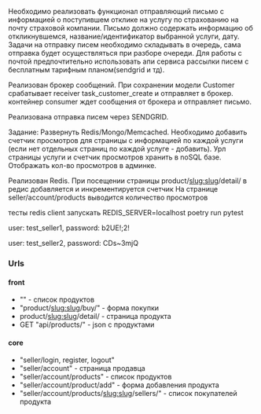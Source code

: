 Необходимо реализовать функционал отправляющий письмо с информацией о поступившем отклике на услугу по страхованию на почту страховой компании. Письмо должно содержать информацию об откликнувшемся, название/идентификатор выбранной услуги, дату. Задачи на отправку писем необходимо складывать в очередь, сама отправка будет осуществляться при разборе очереди. Для работы с почтой предпочтительно использовать апи сервиса рассылки писем с бесплатным тарифным планом(sendgrid и тд).

Реализован брокер сообщений.
При сохранении модели Customer срабатывает receiver task_customer_create и отправляет в брокер.
контейнер consumer ждет сообщения от брокера и отправляет письмо.

Реализована отправка писем через SENDGRID.


Задание:
Развернуть Redis/Mongo/Memcached. Необходимо добавить счетчик просмотров для страницы с информацией по каждой услуги (если нет отдельных страниц по каждой услуге - добавить). 
Урл страницы услуги и счетчик просмотров хранить в noSQL базе. Отображать кол-во просмотров в админке.

Реализован Redis.
При посещении страницы product/<slug:slug>/detail/ в редис добавляется и инкрементируется счетчик
На странице seller/account/products выводится количество просмотров 

тесты redis client запускать REDIS_SERVER=localhost poetry run pytest 


user: test_seller1, password: b2UE!;2!

user: test_seller2, password: CDs~3mjQ


### Urls
#### front 
* "" - список продуктов
* "product/<slug:slug>/buy/" - форма покупки
* product/<slug:slug>/detail/ - страница продукта
* GET "api/products/" - json с продуктами
#### core
* "seller/login, register, logout" 
* "seller/account" - страница продавца 
* "seller/account/products" - список продуктов 
* "seller/account/product/add" - форма добавления продукта 
* "seller/account/products/<slug:slug>/sellers/" - список покупателей продукта  
